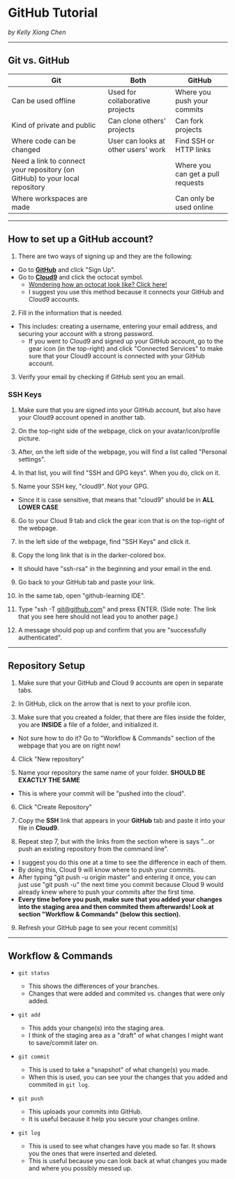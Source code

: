 # GitHub Tutorial

_by Kelly Xiong Chen_

---
## Git vs. GitHub
|          Git               |            Both                     |               GitHub             |
|----------------------------|-------------------------------------|----------------------------------|
| Can be used offline        | Used for collaborative projects     | Where you push your commits      |
| Kind of private and public |    Can clone others' projects       | Can fork projects                |
| Where code can be changed  | User can looks at other users' work |  Find SSH or HTTP links          |
| Need a link to connect your repository (on GitHub) to your local repository |         |Where you can get a pull requests |
| Where workspaces are made  |                                     | Can only be used online          |    

---
## How to set up a GitHub account?
1) There are two ways of signing up and they are the following:
* Go to [**GitHub**](https://github.com/) and click "Sign Up".
* Go to [**Cloud9**](https://c9.io/) and click the octocat symbol.
    * [Wondering how an octocat look like? Click here!](https://www.google.com/imgres?imgurl=http%3A%2F%2Fimage.flaticon.com%2Ficons%2Fsvg%2F25%2F25231.svg&imgrefurl=http%3A%2F%2Fwww.flaticon.com%2Ffree-icon%2Fgithub-logo_25231&docid=DUAJHENWuAj-AM&tbnid=ZRPc5QkTPcqMLM%3A&w=438&h=438&bih=794&biw=1600&ved=0ahUKEwihwo341PXPAhWF2T4KHe23C3IQMwg_KAEwAQ&iact=mrc&uact=8)
    * I suggest you use this method because it connects your GitHub and Cloud9 accounts.

2) Fill in the information that is needed.
* This includes: creating a username, entering your email address, and securing your account with a strong password.
    * If you went to Cloud9 and signed up your GitHub account, go to the gear icon (in the top-right) and click "Connected Services" to make sure that your Cloud9 account is connected with your GitHub account. 

3) Verify your email by checking if GitHub sent you an email.

### SSH Keys
1) Make sure that you are signed into your GitHub account, but also have your Cloud9 account opened in another tab.

2) On the top-right side of the webpage, click on your avatar/icon/profile picture.

3) After, on the left side of the webpage, you will find a list called "Personal settings".

4) In that list, you will find "SSH and GPG keys". When you do, click on it.

5) Name your SSH key, "cloud9". Not your GPG.
* Since it is case sensitive, that means that "cloud9" should be in **ALL LOWER CASE**

6) Go to your Cloud 9 tab and click the gear icon that is on the top-right of the webpage.

7) In the left side of the webpage, find "SSH Keys" and click it.

8) Copy the long link that is in the darker-colored box. 
* It should have "ssh-rsa" in the beginning and your email in the end.

9) Go back to your GitHub tab and paste your link.

10) In the same tab, open "github-learning IDE".

11) Type "ssh -T git@github.com" and press ENTER. (Side note: The link that you see here should not lead you to another page.)

12) A message should pop up and confirm that you are "successfully authenticated".

---
## Repository Setup
1) Make sure that your GitHub and Cloud 9 accounts are open in separate tabs.

2) In GitHub, click on the arrow that is next to your profile icon.

3) Make sure that you created a folder, that there are files inside the folder, you are **INSIDE** a file of a folder, and initialized it. 
* Not sure how to do it? Go to "Workflow & Commands" section of the webpage that you are on right now!

4) Click "New repository"

5) Name your repository the same name of your folder. **SHOULD BE EXACTLY THE SAME**
* This is where your commit will be "pushed into the cloud".

6) Click "Create Repository"

7) Copy the **SSH** link that appears in your **GitHub** tab and paste it into your file in **Cloud9**.

8) Repeat step 7, but with the links from the section where is says "...or push an existing repository from the command line". 
* I suggest you do this one at a time to see the difference in each of them.
* By doing this, Cloud 9 will know where to push your commits.
* After typing "git push -u origin master" and entering it once, you can just use "git push -u" the next time you commit because Cloud 9 would already knew where to push your commits after the first time.
* **Every time before you push, make sure that you added your changes into the staging area and then commited them afterwards! Look at section "Workflow & Commands" (below this section).**

9) Refresh your GitHub page to see your recent commit(s)

---
## Workflow & Commands
* ``` git status ```
    * This shows the differences of your branches. 
    * Changes that were added and commited vs. changes that were only added.

* ``` git add ```
    * This adds your change(s) into the staging area.
    * I think of the staging area as a "draft" of what changes I might want to save/commit later on.

* ``` git commit ```
    * This is used to take a "snapshot" of what change(s) you made.
    * When this is used, you can see your the changes that you added and commited in ``` git log ```.

* ``` git push ```
    * This uploads your commits into GitHub.
    * It is useful because it help you secure your changes online.

* ``` git log ``` 
    * This is used to see what changes have you made so far. It shows you the ones that were inserted and deleted.
    * This is useful because you can look back at what changes you made and where you possibly messed up.

